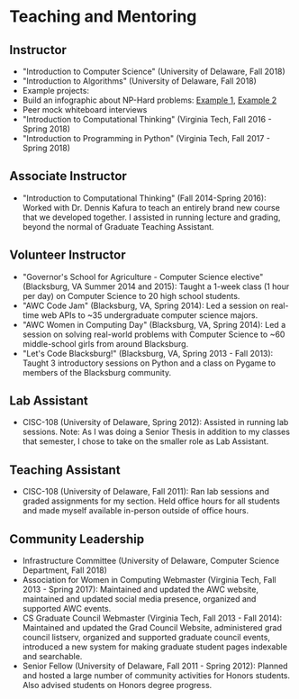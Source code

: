 # Teaching and Mentoring

## Instructor

* "Introduction to Computer Science" (University of Delaware, Fall 2018) 
* "Introduction to Algorithms" (University of Delaware, Fall 2018)
 * Example projects:
  * Build an infographic about NP-Hard problems: [Example 1](files/np-hard-infographic-kbagshaw-clique-cover.pdf), [Example 2](files/np-hard-infographic-abobo-bridge-capacitated-minimum.png)
  * Peer mock whiteboard interviews
* "Introduction to Computational Thinking" (Virginia Tech, Fall 2016 - Spring 2018)
* "Introduction to Programming in Python" (Virginia Tech, Fall 2017 - Spring 2018)

## Associate Instructor

* "Introduction to Computational Thinking" (Fall 2014-Spring 2016): Worked with Dr. Dennis Kafura to teach an entirely brand new course that we developed together. I assisted in running lecture and grading, beyond the normal of Graduate Teaching Assistant.

## Volunteer Instructor

* "Governor's School for Agriculture - Computer Science elective" (Blacksburg, VA Summer 2014 and 2015): Taught a 1-week class (1 hour per day) on Computer Science to 20 high school students.
* "AWC Code Jam" (Blacksburg, VA, Spring 2014): Led a session on real-time web APIs to ~35 undergraduate computer science majors.
* "AWC Women in Computing Day" (Blacksburg, VA, Spring 2014): Led a session on solving real-world problems with Computer Science to ~60 middle-school girls from around Blacksburg.
* "Let's Code Blacksburg!" (Blacksburg, VA, Spring 2013 - Fall 2013): Taught 3 introductory sessions on Python and a class on Pygame to members of the Blacksburg community.

## Lab Assistant

* CISC-108 (University of Delaware, Spring 2012): Assisted in running lab sessions. Note: As I was doing a Senior Thesis in addition to my classes that semester, I chose to take on the smaller role as Lab Assistant.

## Teaching Assistant

* CISC-108 (University of Delaware, Fall 2011): Ran lab sessions and graded assignments for my section. Held office hours for all students and made myself available in-person outside of office hours.

## Community Leadership

* Infrastructure Committee (University of Delaware, Computer Science Department, Fall 2018)
* Association for Women in Computing Webmaster (Virginia Tech, Fall 2013 - Spring 2017): Maintained and updated the AWC website, maintained and updated social media presence, organized and supported AWC events.
* CS Graduate Council Webmaster (Virginia Tech, Fall 2013 - Fall 2014): Maintained and updated the Grad Council Website, administered grad council listserv, organized and supported graduate council events, introduced a new system for making graduate student pages indexable and searchable.
* Senior Fellow (University of Delaware, Fall 2011 - Spring 2012): Planned and hosted a large number of community activities for Honors students. Also advised students on Honors degree progress.

